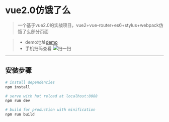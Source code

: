 # vue2.0仿饿了么


> 一个基于vue2.0的实战项目，vue2+vue-router+es6+stylus+webpack仿饿了么部分页面

>- demo地址[demo](http://e.zohar.com.cn/#/goods) 
>- 手机扫码查看
>  ![扫一扫](http://e.zohar.com.cn/img/eleme.png)

***
## 安装步骤
``` bash
# install dependencies
npm install

# serve with hot reload at localhost:8088
npm run dev

# build for production with minification
npm run build

```

